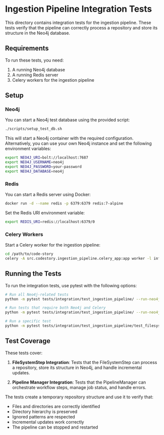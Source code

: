 # Ingestion Pipeline Integration Tests

This directory contains integration tests for the ingestion pipeline. These tests verify that the pipeline can correctly process a repository and store its structure in the Neo4j database.

## Requirements

To run these tests, you need:

1. A running Neo4j database
2. A running Redis server
3. Celery workers for the ingestion pipeline

## Setup

### Neo4j

You can start a Neo4j test database using the provided script:

```bash
./scripts/setup_test_db.sh
```

This will start a Neo4j container with the required configuration. Alternatively, you can use your own Neo4j instance and set the following environment variables:

```bash
export NEO4J_URI=bolt://localhost:7687
export NEO4J_USERNAME=neo4j
export NEO4J_PASSWORD=your-password
export NEO4J_DATABASE=neo4j
```

### Redis

You can start a Redis server using Docker:

```bash
docker run -d --name redis -p 6379:6379 redis:7-alpine
```

Set the Redis URI environment variable:

```bash
export REDIS_URI=redis://localhost:6379/0
```

### Celery Workers

Start a Celery worker for the ingestion pipeline:

```bash
cd /path/to/code-story
celery -A src.codestory.ingestion_pipeline.celery_app:app worker -l info -Q ingestion
```

## Running the Tests

To run the integration tests, use pytest with the following options:

```bash
# Run all Neo4j-related tests
python -m pytest tests/integration/test_ingestion_pipeline/ --run-neo4j

# Run tests that require both Neo4j and Celery
python -m pytest tests/integration/test_ingestion_pipeline/ --run-neo4j --run-celery

# Run a specific test
python -m pytest tests/integration/test_ingestion_pipeline/test_filesystem_integration.py::test_filesystem_step_run --run-neo4j
```

## Test Coverage

These tests cover:

1. **FileSystemStep Integration**: Tests that the FileSystemStep can process a repository, store its structure in Neo4j, and handle incremental updates.

2. **Pipeline Manager Integration**: Tests that the PipelineManager can orchestrate workflow steps, manage job status, and handle errors.

The tests create a temporary repository structure and use it to verify that:

- Files and directories are correctly identified
- Directory hierarchy is preserved
- Ignored patterns are respected
- Incremental updates work correctly
- The pipeline can be stopped and restarted